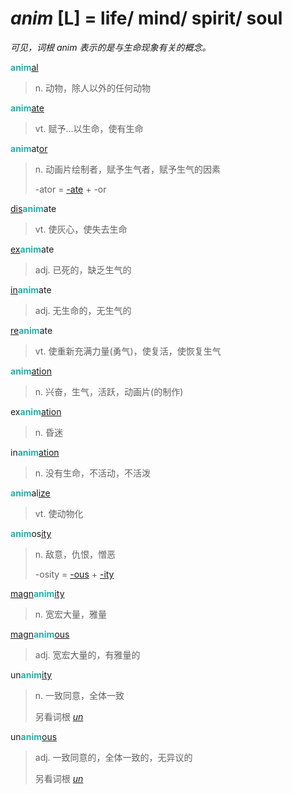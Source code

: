 # _anim_ [L] = life/ mind/ spirit/ soul

*可见，词根 _anim_ 表示的是与生命现象有关的概念。*

<b style="color: #20B2AA;">anim</b>[al](-al.md)
> n. 动物，除人以外的任何动物

<b style="color: #20B2AA;">anim</b>[ate](-ate.md)
> vt. 赋予...以生命，使有生命
  
<b style="color: #20B2AA;">anim</b>at[or](-or.md)
> n. 动画片绘制者，赋予生气者，赋予生气的因素
>
> -ator = [-ate](-ate.md) + -or

[dis](dis-.md)<b style="color: #20B2AA;">anim</b>ate
> vt. 使灰心，使失去生命

[ex](ex-.md)<b style="color: #20B2AA;">anim</b>ate
> adj. 已死的，缺乏生气的

[in](in-.1.md)<b style="color: #20B2AA;">anim</b>ate
> adj. 无生命的，无生气的

[re](re-.md)<b style="color: #20B2AA;">anim</b>ate
> vt. 使重新充满力量(勇气)，使复活，使恢复生气

<b style="color: #20B2AA;">anim</b>[ation](-ion.md)
> n. 兴奋，生气，活跃，动画片(的制作)

ex<b style="color: #20B2AA;">anim</b>[ation](-ion.md)
> n. 昏迷

in<b style="color: #20B2AA;">anim</b>[ation](-ion.md)
> n. 没有生命，不活动，不活泼

<b style="color: #20B2AA;">anim</b>al[ize](-ize.md)
> vt. 使动物化

<b style="color: #20B2AA;">anim</b>os[ity](-ity.md)
> n. 敌意，仇恨，憎恶
> 
> -osity = [-ous](-ous.md) + [-ity](-ity.md)

[magn](magn-.md)<b style="color: #20B2AA;">anim</b>[ity](-ity.md)
> n. 宽宏大量，雅量

[magn](magn-.md)<b style="color: #20B2AA;">anim</b>[ous](-ous.md)
> adj. 宽宏大量的，有雅量的

un<b style="color: #20B2AA;">anim</b>[ity](-ity.md)
> n. 一致同意，全体一致
>
> 另看词根 [_un_](_un_.md)

un<b style="color: #20B2AA;">anim</b>[ous](-ous.md)
> adj. 一致同意的，全体一致的，无异议的
>
> 另看词根 [_un_](_un_.md)